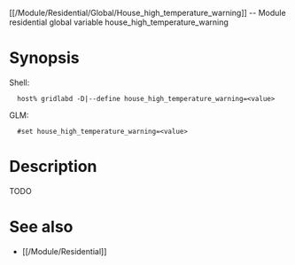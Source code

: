 [[/Module/Residential/Global/House_high_temperature_warning]] -- Module residential global variable house_high_temperature_warning

# Synopsis
Shell:
~~~
  host% gridlabd -D|--define house_high_temperature_warning=<value>
~~~
GLM:
~~~
  #set house_high_temperature_warning=<value>
~~~

# Description

TODO

# See also
* [[/Module/Residential]]
